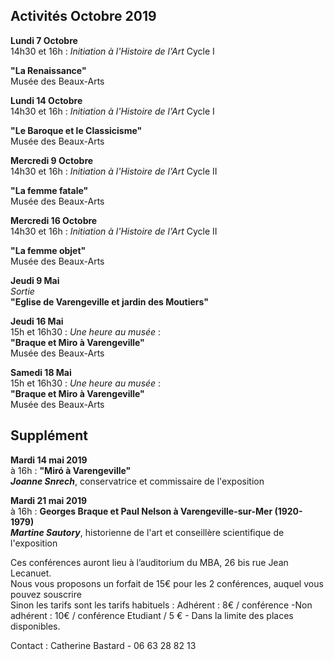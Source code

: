 


## Activités Octobre 2019  




**Lundi 7 Octobre**  
14h30 et 16h : _Initiation à l'Histoire de l'Art_ Cycle I  

**"La Renaissance"**  
Musée des Beaux-Arts   


**Lundi 14 Octobre**  
14h30 et 16h : _Initiation à l'Histoire de l'Art_ Cycle I     

**"Le Baroque et le Classicisme"**  
Musée des Beaux-Arts 


**Mercredi 9 Octobre**  
14h30 et 16h : _Initiation à l'Histoire de l'Art_ Cycle II  

**"La femme fatale"**  
Musée des Beaux-Arts   


**Mercredi 16 Octobre**  
14h30 et 16h : _Initiation à l'Histoire de l'Art_ Cycle II  

**"La femme objet"**  
Musée des Beaux-Arts 




**Jeudi 9 Mai**  
_Sortie_  
**"Eglise de Varengeville et jardin des Moutiers"**

 **Jeudi 16 Mai**  
15h et 16h30 : _Une heure au musée_ :  
**"Braque et Miro à Varengeville"**  
Musée des Beaux-Arts  



**Samedi 18 Mai**  
15h et 16h30 : _Une heure au musée_ :  
**"Braque et Miro à Varengeville"**  
Musée des Beaux-Arts  


##  Supplément  


**Mardi 14 mai 2019**  
à 16h : 
**"Miró à Varengeville"**  
**_Joanne Snrech_**, conservatrice et commissaire de l'exposition

**Mardi 21 mai 2019**  
à 16h :
**Georges Braque et Paul Nelson à Varengeville-sur-Mer (1920-1979)**   
**_Martine Sautory_**, historienne de l'art et conseillère scientifique de l'exposition

Ces conférences auront lieu à l’auditorium du MBA, 26 bis rue Jean Lecanuet.  
Nous vous proposons un forfait de 15€ pour les 2 conférences, auquel vous pouvez souscrire  
Sinon les tarifs sont les tarifs habituels : Adhérent : 8€ / conférence -Non adhérent : 10€ / conférence Etudiant / 5 € - Dans la limite des places disponibles.

Contact : Catherine Bastard - 06 63 28 82 13
